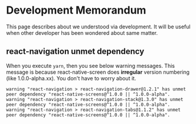 # Development Memorandum
This page describes about we understood via development. 
It will be useful when other developer has been wondered about same matter.

## react-navigation unmet dependency
When you execute `yarn`, then you see below warning messages. 
This message is because react-native-screen does **irregular** version numbering (like 1.0.0-alpha.xx). 
You don't have to worry about it.
```
warning "react-navigation > react-navigation-drawer@1.2.1" has unmet peer dependency "react-native-screens@^1.0.0 || ^1.0.0-alpha".
warning "react-navigation > react-navigation-stack@1.3.0" has unmet peer dependency "react-native-screens@^1.0.0 || ^1.0.0-alpha".
warning "react-navigation > react-navigation-tabs@1.1.2" has unmet peer dependency "react-native-screens@^1.0.0 || ^1.0.0-alpha".
```
